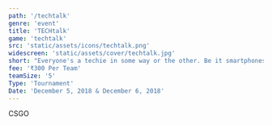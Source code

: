```yaml
---
path: '/techtalk'
genre: 'event'
title: 'TECHtalk'
game: 'techtalk'
src: 'static/assets/icons/techtalk.png'
widescreen: 'static/assets/cover/techtalk.jpg'
short: "Everyone's a techie in some way or the other. Be it smartphones or being hooked on to games or even just 'Googling' stuff. So come join us for an amazing talk by well-known intelligentsia and tickle your brain-cells!"
fee: '₹300 Per Team'
teamSize: '5'
Type: 'Tournament'
Date: 'December 5, 2018 & December 6, 2018'  
---
```


CSGO
